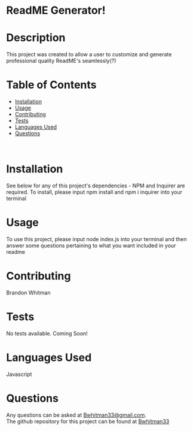 # ReadME Generator!
  
  # Description
  This project was created to allow a user to customize and generate professional quality ReadME's seamlessly(?)
  <br>
  
  # Table of Contents
  - [Installation](#installation)
  - [Usage](#usage)
  - [Contributing](#contributing)
  - [Tests](#tests)
  - [Languages Used](#languages)
  - [Questions](#questions)
  <br>

  # Installation
  See below for any of this project's dependencies - 
  NPM and Inquirer are required. To install, please input npm install and npm i inquirer into your terminal
  <br>

  # Usage
  To use this project, please input node index.js into your terminal and then answer some questions pertaining to what you want included in your readme
  <br>

  # Contributing
  Brandon Whitman
  <br>

  # Tests
  No tests available. Coming Soon!
  <br>

  # Languages Used
  Javascript
  <br>

  # Questions
  Any questions can be asked at Bwhitman33@gmail.com. 
  <br> 
  The github repository for this project can be found at [Bwhitman33](https://github.com/Bwhitman33/ReadMe-Generator)
